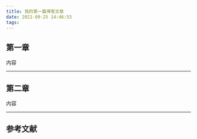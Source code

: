 ```yaml
---
title: 我的第一篇博客文章
date: 2021-09-25 14:46:53
tags:
---
```

## 第一章


内容

---
## 第二章

内容

---

## 参考文献

